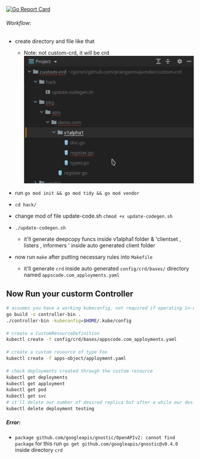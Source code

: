 [![Go Report Card](https://goreportcard.com/badge/github.com/pranganmajumder/crd)](https://goreportcard.com/report/github.com/pranganmajumder/crd)
###### Workflow:
* create directory and file like that
   * Note: not custom-crd, it will be crd  
![scafolding](images/scaffold_directory.png)
    
* run `go mod init && go mod tidy && go mod vendor`
* `cd hack/`
* change mod of file update-code.sh `chmod +x update-codegen.sh`
* `./update-codegen.sh`
    * it'll generate deepcopy funcs inside v1alpha1 folder & 'clientset , listers , informers ' inside auto generated client folder
  
* now run `make` after putting necessary rules into `Makefile`
  * it'll generate `crd` inside auto generated `config/crd/bases/` directory named `appscode.com_apployments.yaml`

## Now Run your custorm Controller

```sh
# assumes you have a working kubeconfig, not required if operating in-cluster
go build -o controller-bin .
./controller-bin -kubeconfig=$HOME/.kube/config

# create a CustomResourceDefinition
kubectl create -f config/crd/bases/appscode.com_apployments.yaml

# create a custom resource of type Foo
kubectl create -f apps-object/apployment.yaml

# check deployments created through the custom resource
kubectl get deployments
kubectl get apployment
kubectl get pod
kubectl get svc
# it'll delete our number of desired replica but after a while our desired number of replica will be regenerated through custom controller 
kubectl delete deployment testing 
```


##### Error:
* `package github.com/googleapis/gnostic/OpenAPIv2: cannot find package` for this run `go get github.com/googleapis/gnostic@v0.4.0` inside directory `crd`